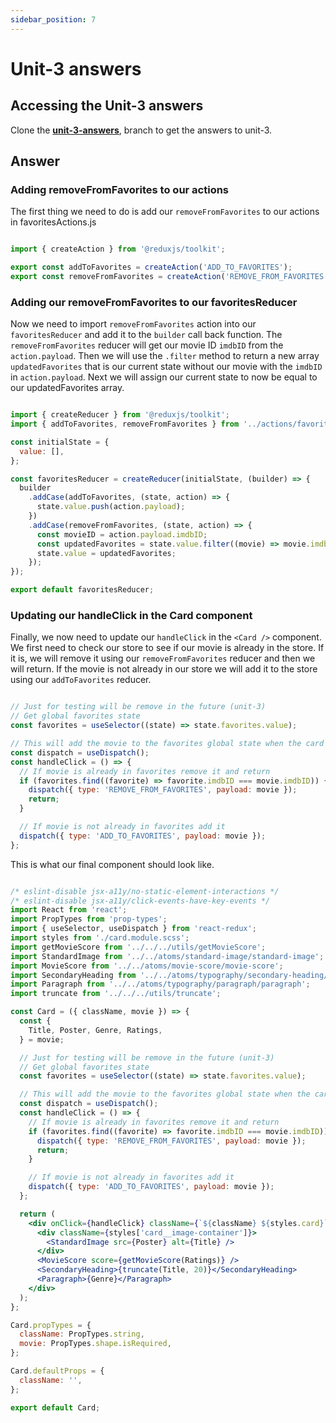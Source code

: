 ```yaml
---
sidebar_position: 7
---
```


# Unit-3 answers

## Accessing the Unit-3 answers

Clone the **[unit-3-answers](https://github.com/paul-blackwell/movie-search/tree/unit-3-answers)**, branch to get the answers to unit-3.

## Answer

### Adding removeFromFavorites to our actions

The first thing we need to do is add our `removeFromFavorites` to our actions in favoritesActions.js 

``` js

import { createAction } from '@reduxjs/toolkit';

export const addToFavorites = createAction('ADD_TO_FAVORITES');
export const removeFromFavorites = createAction('REMOVE_FROM_FAVORITES');

```

### Adding our removeFromFavorites to our favoritesReducer

Now we need to import `removeFromFavorites` action into our `favoritesReducer` and add it to the `builder` call back function. The `removeFromFavorites` reducer will get our movie ID `imdbID` from the `action.payload`. Then we will use the `.filter` method to return a new array `updatedFavorites` that is our current state without our movie with the `imdbID` in `action.payload`. Next we will assign our current state to now be equal to our updatedFavorites array. 

``` js

import { createReducer } from '@reduxjs/toolkit';
import { addToFavorites, removeFromFavorites } from '../actions/favoritesActions';

const initialState = {
  value: [],
};

const favoritesReducer = createReducer(initialState, (builder) => {
  builder
    .addCase(addToFavorites, (state, action) => {
      state.value.push(action.payload);
    })
    .addCase(removeFromFavorites, (state, action) => {
      const movieID = action.payload.imdbID;
      const updatedFavorites = state.value.filter((movie) => movie.imdbID !== movieID);
      state.value = updatedFavorites;
    });
});

export default favoritesReducer;


```

### Updating our handleClick in the Card component

Finally, we now need to update our `handleClick` in the `<Card />` component. We first need to check our store to see if our movie is already in the store. If it is, we will remove it using our `removeFromFavorites` reducer and then we will return. If the movie is not already in our store we will add it to the store using our `addToFavorites` reducer.

``` js

// Just for testing will be remove in the future (unit-3)
// Get global favorites state
const favorites = useSelector((state) => state.favorites.value);

// This will add the movie to the favorites global state when the card is clicked
const dispatch = useDispatch();
const handleClick = () => {
  // If movie is already in favorites remove it and return
  if (favorites.find((favorite) => favorite.imdbID === movie.imdbID)) {
    dispatch({ type: 'REMOVE_FROM_FAVORITES', payload: movie });
    return;
  }

  // If movie is not already in favorites add it
  dispatch({ type: 'ADD_TO_FAVORITES', payload: movie });
};


```

This is what our final component should look like.

``` jsx

/* eslint-disable jsx-a11y/no-static-element-interactions */
/* eslint-disable jsx-a11y/click-events-have-key-events */
import React from 'react';
import PropTypes from 'prop-types';
import { useSelector, useDispatch } from 'react-redux';
import styles from './card.module.scss';
import getMovieScore from '../../../utils/getMovieScore';
import StandardImage from '../../atoms/standard-image/standard-image';
import MovieScore from '../../atoms/movie-score/movie-score';
import SecondaryHeading from '../../atoms/typography/secondary-heading/secondary-heading';
import Paragraph from '../../atoms/typography/paragraph/paragraph';
import truncate from '../../../utils/truncate';

const Card = ({ className, movie }) => {
  const {
    Title, Poster, Genre, Ratings,
  } = movie;

  // Just for testing will be remove in the future (unit-3)
  // Get global favorites state
  const favorites = useSelector((state) => state.favorites.value);

  // This will add the movie to the favorites global state when the card is clicked
  const dispatch = useDispatch();
  const handleClick = () => {
    // If movie is already in favorites remove it and return
    if (favorites.find((favorite) => favorite.imdbID === movie.imdbID)) {
      dispatch({ type: 'REMOVE_FROM_FAVORITES', payload: movie });
      return;
    }

    // If movie is not already in favorites add it
    dispatch({ type: 'ADD_TO_FAVORITES', payload: movie });
  };

  return (
    <div onClick={handleClick} className={`${className} ${styles.card}`}>
      <div className={styles['card__image-container']}>
        <StandardImage src={Poster} alt={Title} />
      </div>
      <MovieScore score={getMovieScore(Ratings)} />
      <SecondaryHeading>{truncate(Title, 20)}</SecondaryHeading>
      <Paragraph>{Genre}</Paragraph>
    </div>
  );
};

Card.propTypes = {
  className: PropTypes.string,
  movie: PropTypes.shape.isRequired,
};

Card.defaultProps = {
  className: '',
};

export default Card;

```
